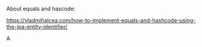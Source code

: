 
About equals and hascode:

https://vladmihalcea.com/how-to-implement-equals-and-hashcode-using-the-jpa-entity-identifier/ 

A

